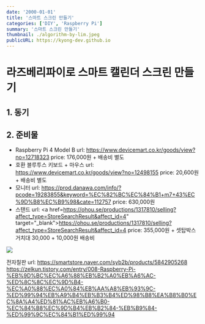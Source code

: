 ```yaml
---
date: '2000-01-01'
title: '스마트 스크린 만들기'
categories: ['DIY', 'Raspberry Pi']
summary: '스마트 스크린 만들기'
thumbnail: ./algorithm-by-lim.jpeg
publicURL: https://kyong-dev.github.io
---
```

# 라즈베리파이로 스마트 캘린더 스크린 만들기

## 1. 동기

## 2. 준비물
- Raspberry Pi 4 Model B
url: <a href="https://www.devicemart.co.kr/goods/view?no=12718323" target="_blank">https://www.devicemart.co.kr/goods/view?no=12718323</a>
price: 176,000원 + 배송비 별도
- 호환 블루투스 키보드 + 마우스
url: <a href="https://www.devicemart.co.kr/goods/view?no=12498155" target="_blank">https://www.devicemart.co.kr/goods/view?no=12498155</a>
price: 20,600원 + 배송비 별도
- 모니터
url: <a href="https://prod.danawa.com/info/?pcode=19283855&keyword=%EC%82%BC%EC%84%B1+m7+43%EC%9D%B8%EC%B9%98&cate=112757" target="_blank">https://prod.danawa.com/info/?pcode=19283855&keyword=%EC%82%BC%EC%84%B1+m7+43%EC%9D%B8%EC%B9%98&cate=112757</a>
price: 630,000원
- 스탠드
url: <a href=https://ohou.se/productions/1317810/selling?affect_type=StoreSearchResult&affect_id=4" target="_blank">https://ohou.se/productions/1317810/selling?affect_type=StoreSearchResult&affect_id=4</a>
price: 355,000원 + 셋탑박스거치대 30,000 + 10,000원 배송비
<img src="https://image.ohou.se/image/resize/bucketplace-v2-development/uploads-cards-snapshots-167941063336750406.jpeg/640/none" />

전자칠판
url: https://smartstore.naver.com/syb2b/products/5842905268
https://zelkun.tistory.com/entry/008-Raspberry-Pi-%EB%9D%BC%EC%A6%88%EB%B2%A0%EB%A6%AC-%ED%8C%8C%EC%9D%B4-%EC%A0%88%EC%A0%84%EB%AA%A8%EB%93%9C-%ED%99%94%EB%A9%B4%EB%B3%B4%ED%98%B8%EA%B8%B0%EC%8A%A4%ED%81%AC%EB%A6%B0-%EC%84%B8%EC%9D%B4%EB%B2%84-%EB%B9%84-%ED%99%9C%EC%84%B1%ED%99%94